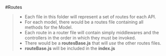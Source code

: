 #Routes
> - Each file in this folder will represent a set of routes for each API.
> - For each model, there would be a routes file containing all methods for the Model.
> - Each route in a router file will contain simply middlewares and the controllers in the order in which they must be invoked.
> - There would be a **routesBase.js** that will *use* the other routes files.
> - **routeBase.js** will be included in the **index.js**